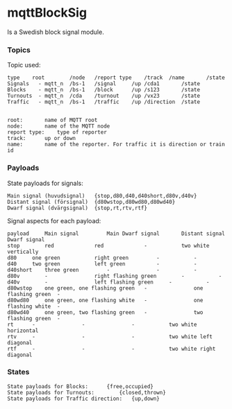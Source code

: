 # mqttBlockSig
Is a Swedish block signal module.

### Topics
Topic used:

	type	root		/node	/report type	/track	/name		/state
	Signals   - mqtt_n	/bs-1	/signal		/up	/cda1		/state
	Blocks    - mqtt_n	/bs-1	/block		/up	/s123		/state
	Turnouts  - mqtt_n	/cda	/turnout	/up	/vx23		/state
	Traffic   - mqtt_n	/bs-1	/traffic	/up	/direction	/state


	root:		name of MQTT root
	node:		name of the MQTT node
	report type:	type of reporter
	track:		up or down
	name:		name of the reporter. For traffic it is direction or train id

### Payloads
State payloads for signals:

	Main signal (huvudsignal)	{stop,d80,d40,d40short,d80v,d40v}
	Distant signal (försignal)	{d80wstop,d80wd80,d80wd40}
	Dwarf signal (dvärgsignal)	{stop,rt,rtv,rtf}

Signal aspects for each payload:

	payload		Main signal			Main Dwarf signal		Distant signal		Dwarf signal
	stop		red				red				-			two white vertically
	d80		one green			right green			-			-
	d40		two green			left green			-			-
	d40short	three green			-				-			-
	d80v		-				right flashing green		-			-
	d40v		-				left flashing green		-			-
	d80wstop	one green, one flashing green	-				one flashing green	-
	d80wd80		one green, one flashing white	-				one flashing white	-
	d80wd40		one green, two flashing green	-				two flashing green	-
	rt		-				-				-			two white horizontal
	rtv		-				-				-			two white left diagonal
	rtf		-				-				-			two white right diagonal

### States

	State payloads for Blocks:		{free,occupied}
	State payloads for Turnouts:		{closed,thrown}
	State payloads for Traffic direction:	{up,down}
